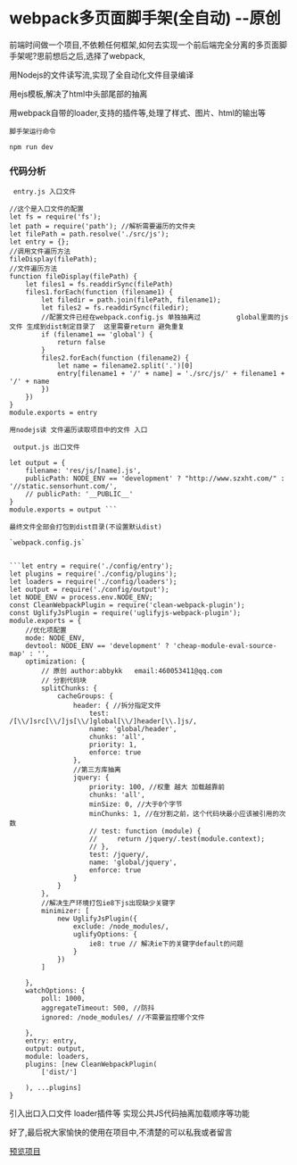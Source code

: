 # webpack多页面脚手架(全自动)  --原创  

前端时间做一个项目,不依赖任何框架,如何去实现一个前后端完全分离的多页面脚手架呢?思前想后之后,选择了webpack,

用Nodejs的文件读写流,实现了全自动化文件目录编译

用ejs模板,解决了html中头部尾部的抽离

用webpack自带的loader,支持的插件等,处理了样式、图片、html的输出等

`脚手架运行命令`

``` npm run dev ```

### 代码分析

` entry.js 入口文件`

```
//这个是入口文件的配置
let fs = require('fs');
let path = require('path'); //解析需要遍历的文件夹
let filePath = path.resolve('./src/js');
let entry = {};
//调用文件遍历方法
fileDisplay(filePath);
//文件遍历方法
function fileDisplay(filePath) {
    let files1 = fs.readdirSync(filePath)
    files1.forEach(function (filename1) {
        let filedir = path.join(filePath, filename1);
        let files2 = fs.readdirSync(filedir);
        //配置文件已经在webpack.config.js 单独抽离过         global里面的js文件 生成到dist制定目录了  这里需要return 避免重复
        if (filename1 == 'global') {
            return false
        }
        files2.forEach(function (filename2) {
            let name = filename2.split('.')[0]
            entry[filename1 + '/' + name] = './src/js/' + filename1 + '/' + name 
        })
    })
}
module.exports = entry

```
`用nodejs读 文件遍历读取项目中的文件 入口`


` output.js 出口文件`

``` const NODE_ENV = process.env.NODE_ENV;
let output = {
    filename: 'res/js/[name].js',
    publicPath: NODE_ENV == 'development' ? "http://www.szxht.com/" : '//static.sensorhunt.com/', 
    // publicPath: '__PUBLIC__'
}
module.exports = output ```

最终文件全部会打包到dist目录(不设置默认dist)

`webpack.config.js`


```let entry = require('./config/entry');
let plugins = require('./config/plugins');
let loaders = require('./config/loaders');
let output = require('./config/output');
let NODE_ENV = process.env.NODE_ENV;
const CleanWebpackPlugin = require('clean-webpack-plugin');
const UglifyJsPlugin = require('uglifyjs-webpack-plugin');
module.exports = {
    //优化项配置
    mode: NODE_ENV,
    devtool: NODE_ENV == 'development' ? 'cheap-module-eval-source-map' : '',
    optimization: {
        // 原创 author:abbykk   email:460053411@qq.com
        // 分割代码块
        splitChunks: {
            cacheGroups: {
                header: { //拆分指定文件
                    test: /[\\/]src[\\/]js[\\/]global[\\/]header[\\.]js/,
                    name: 'global/header',
                    chunks: 'all',
                    priority: 1,
                    enforce: true
                },
                //第三方库抽离
                jquery: {
                    priority: 100, //权重 越大 加载越靠前
                    chunks: 'all',
                    minSize: 0, //大于0个字节
                    minChunks: 1, //在分割之前，这个代码块最小应该被引用的次数
                    // test: function (module) {
                    //     return /jquery/.test(module.context);
                    // },
                    test: /jquery/,
                    name: 'global/jquery',
                    enforce: true
                }
            }
        },
        //解决生产环境打包ie8下js出现缺少关键字
        minimizer: [
			new UglifyJsPlugin({
				exclude: /node_modules/,
				uglifyOptions: {
					ie8: true // 解决ie下的关键字default的问题
				}
			})
		]

    },
    watchOptions: {
        poll: 1000,
        aggregateTimeout: 500, //防抖
        ignored: /node_modules/ //不需要监控哪个文件

    },
    entry: entry,
    output: output,
    module: loaders,
    plugins: [new CleanWebpackPlugin(
        ['dist/']

    ), ...plugins]
}
```
引入出口入口文件 loader插件等 实现公共JS代码抽离加载顺序等功能


好了,最后祝大家愉快的使用在项目中,不清楚的可以私我或者留言


[预览项目](http://www.sensorhunt.com/)



